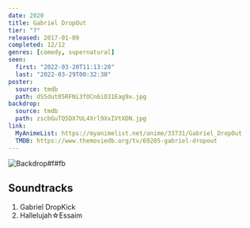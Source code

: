 ```yaml
---
date: 2020
title: Gabriel DropOut
tier: "?"
released: 2017-01-09
completed: 12/12
genres: [comedy, supernatural]
seen:
  first: "2022-03-20T11:13:20"
  last: "2022-03-29T00:32:30"
poster:
  source: tmdb
  path: dS5dut05RFNi3fOCn6iO31Eag9x.jpg
backdrop:
  source: tmdb
  path: zscbGuTQ5DX7UL4Xrl9XxIVtXDN.jpg
link:
  MyAnimeList: https://myanimelist.net/anime/33731/Gabriel_DropOut
  TMDB: https://www.themoviedb.org/tv/69285-gabriel-dropout
---
```


![Backdrop#f#fb](https://www.themoviedb.org/t/p/original/qyABrcOHxEK0k7CxNTrjPErB3Q0.jpg "Source: TMDB")

## Soundtracks

1. Gabriel DropKick
2. Hallelujah☆Essaim

